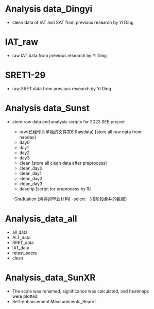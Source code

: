 # Analysis data_Dingyi
  - clean data of IAT and SAT from previous research by Yi Ding
  # IAT_raw
  - raw IAT data from previous research by Yi Ding
  # SRET1-29
  - raw SRET data from previous research by Yi Ding
  
# Analysis data_Sunst
- store raw data and analysis scripts for 2023 SEE project
  -  raw(已经作为单独的文件夹6.Rawdata)
     [store all raw data from naodao]
    -  day0
    -  day1
    -  day2
    -  day3
  -  clean
  [store all clean data after preprocess]
    -  clean_day0
    -  clean_day1
    -  clean_day2
    -  clean_day3
  -  descrip
 [script for preprocess by R]
  
  -Graduation (淑婷的毕业材料)
  -select （按阶段合并的数据）
  
# Analysis_data_all
 - all_data
 - ALT_data
 - SRET_data
 - IAT_data
 - retest_socre
 - clean

# Analysis_data_SunXR
 - The scale was renamed, significance was calculated, and heatmaps were plotted
 - Self-enhancement Measurements_Report
